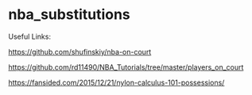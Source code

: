 # nba_substitutions

Useful Links:

https://github.com/shufinskiy/nba-on-court


https://github.com/rd11490/NBA_Tutorials/tree/master/players_on_court




https://fansided.com/2015/12/21/nylon-calculus-101-possessions/
